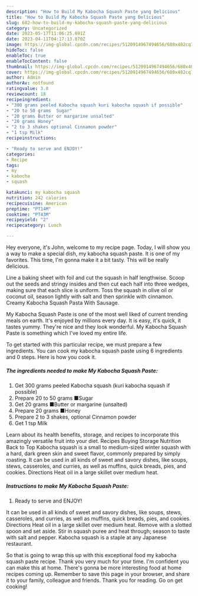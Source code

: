 ```yaml
---
description: "How to Build My Kabocha Squash Paste yang Delicious"
title: "How to Build My Kabocha Squash Paste yang Delicious"
slug: 682-how-to-build-my-kabocha-squash-paste-yang-delicious
category: Uncategorized
date: 2023-05-17T11:06:25.691Z
date: 2023-04-11T04:17:13.870Z
image: https://img-global.cpcdn.com/recipes/5120914967494656/680x482cq70/my-kabocha-squash-paste-recipe-main-photo.jpg
hideToc: false
enableToc: true
enableTocContent: false
thumbnail: https://img-global.cpcdn.com/recipes/5120914967494656/680x482cq70/my-kabocha-squash-paste-recipe-main-photo.jpg
cover: https://img-global.cpcdn.com/recipes/5120914967494656/680x482cq70/my-kabocha-squash-paste-recipe-main-photo.jpg
author: Admin
authorAv: notfound
ratingvalue: 3.8
reviewcount: 18
recipeingredient:
- "300 grams peeled Kabocha squash kuri kabocha squash if possible"
- "20 to 50 grams  Sugar"
- "20 grams Butter or margarine unsalted"
- "20 grams Honey"
- "2 to 3 shakes optional Cinnamon powder"
- "1 tsp Milk"
recipeinstructions:

- "Ready to serve and ENJOY!"
categories:
- Recipe
tags:
- my
- kabocha
- squash

katakunci: my kabocha squash 
nutrition: 242 calories
recipecuisine: American
preptime: "PT14M"
cooktime: "PT43M"
recipeyield: "2"
recipecategory: Lunch

---
```



Hey everyone, it's John, welcome to my recipe page. Today, I will show you a way to make a special dish, my kabocha squash paste. It is one of my favorites. This time, I'm gonna make it a bit tasty. This will be really delicious.

Line a baking sheet with foil and cut the squash in half lengthwise. Scoop out the seeds and stringy insides and then cut each half into three wedges, making sure that each slice is uniform. Toss the squash in olive oil or coconut oil, season lightly with salt and then sprinkle with cinnamon. Creamy Kabocha Squash Pasta With Sausage.

My Kabocha Squash Paste is one of the most well liked of current trending meals on earth. It's enjoyed by millions every day. It is easy, it's quick, it tastes yummy. They're nice and they look wonderful. My Kabocha Squash Paste is something which I've loved my entire life.


To get started with this particular recipe, we must prepare a few ingredients. You can cook my kabocha squash paste using 6 ingredients and 0 steps. Here is how you cook it.

<!--inarticleads1-->

##### The ingredients needed to make My Kabocha Squash Paste:

1. Get 300 grams peeled Kabocha squash (kuri kabocha squash if possible)
1. Prepare 20 to 50 grams  ■Sugar
1. Get 20 grams ■Butter or margarine (unsalted)
1. Prepare 20 grams ■Honey
1. Prepare 2 to 3 shakes, optional Cinnamon powder
1. Get 1 tsp Milk


Learn about its health benefits, storage, and recipes to incorporate this amazingly versatile fruit into your diet. Recipes Buying Storage Nutrition Back to Top Kabocha squash is a small to medium-sized winter squash with a hard, dark green skin and sweet flavor, commonly prepared by simply roasting. It can be used in all kinds of sweet and savory dishes, like soups, stews, casseroles, and curries, as well as muffins, quick breads, pies, and cookies. Directions Heat oil in a large skillet over medium heat. 

<!--inarticleads2-->

##### Instructions to make My Kabocha Squash Paste:


1. Ready to serve and ENJOY!

It can be used in all kinds of sweet and savory dishes, like soups, stews, casseroles, and curries, as well as muffins, quick breads, pies, and cookies. Directions Heat oil in a large skillet over medium heat. Remove with a slotted spoon and set aside. Stir in squash puree and heat through; season to taste with salt and pepper. Kabocha squash is a staple at any Japanese restaurant. 

So that is going to wrap this up with this exceptional food my kabocha squash paste recipe. Thank you very much for your time. I'm confident you can make this at home. There's gonna be more interesting food at home recipes coming up. Remember to save this page in your browser, and share it to your family, colleague and friends. Thank you for reading. Go on get cooking!
